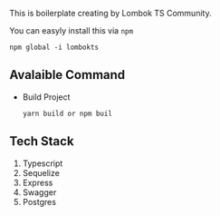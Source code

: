 This is boilerplate creating by Lombok TS Community.

You can easyly install this via `npm`
```
npm global -i lombokts
```
## Avalaible Command

- Build Project
  ```
  yarn build or npm buil
  ```
## Tech Stack
  1. Typescript
  2. Sequelize
  3. Express
  4. Swagger
  5. Postgres





